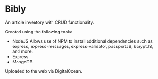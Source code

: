 # Bibly
An article inventory with CRUD functionality.

Created using the following tools:
* NodeJS
  Allows use of NPM to install additional dependencies such as express, express-messages, express-validator, passportJS, bcryptJS, and more.
* Express
* MongoDB

Uploaded to the web via DigitalOcean.
